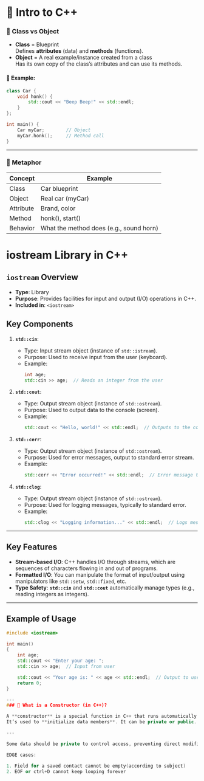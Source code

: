 
# 📘 Intro to C++

### 🔹 Class vs Object

- **Class** = Blueprint  
  Defines **attributes** (data) and **methods** (functions).
- **Object** = A real example/instance created from a class  
  Has its own copy of the class’s attributes and can use its methods.

#### 🔧 Example:
```cpp
class Car {
    void honk() {
        std::cout << "Beep Beep!" << std::endl;
    }
};

int main() {
    Car myCar;        // Object
    myCar.honk();     // Method call
}
```

---

### 🔹 Metaphor
| Concept    | Example           |
|------------|-------------------|
| Class      | Car blueprint     |
| Object     | Real car (myCar)  |
| Attribute  | Brand, color      |
| Method     | honk(), start()   |
| Behavior   | What the method does (e.g., sound horn) |


# iostream Library in C++

## **`iostream`** Overview
- **Type**: Library
- **Purpose**: Provides facilities for input and output (I/O) operations in C++.
- **Included in**: `<iostream>`
  
## **Key Components**
1. **`std::cin`**: 
   - Type: Input stream object (instance of `std::istream`).
   - Purpose: Used to receive input from the user (keyboard).
   - Example:
     ```cpp
     int age;
     std::cin >> age;  // Reads an integer from the user
     ```
   
2. **`std::cout`**: 
   - Type: Output stream object (instance of `std::ostream`).
   - Purpose: Used to output data to the console (screen).
   - Example:
     ```cpp
     std::cout << "Hello, world!" << std::endl;  // Outputs to the console
     ```

3. **`std::cerr`**:
   - Type: Output stream object (instance of `std::ostream`).
   - Purpose: Used for error messages, output to standard error stream.
   - Example:
     ```cpp
     std::cerr << "Error occurred!" << std::endl;  // Error message to stderr
     ```

4. **`std::clog`**:
   - Type: Output stream object (instance of `std::ostream`).
   - Purpose: Used for logging messages, typically to standard error.
   - Example:
     ```cpp
     std::clog << "Logging information..." << std::endl;  // Logs message
     ```

---

## **Key Features**
- **Stream-based I/O**: C++ handles I/O through streams, which are sequences of characters flowing in and out of programs.
- **Formatted I/O**: You can manipulate the format of input/output using manipulators like `std::setw`, `std::fixed`, etc.
- **Type Safety**: **`std::cin`** and **`std::cout`** automatically manage types (e.g., reading integers as integers).

---

## **Example of Usage**
```cpp
#include <iostream>

int main() 
{
    int age;
    std::cout << "Enter your age: ";
    std::cin >> age;  // Input from user

    std::cout << "Your age is: " << age << std::endl;  // Output to user
    return 0;
}

---
### 🔧 What is a Constructor (in C++)?

A **constructor** is a special function in C++ that runs automatically when an object is created.  
It’s used to **initialize data members**. It can be private or public. 

---

Some data should be private to control access, preventing direct modifications(setting wrong values) from outside the class.

EDGE cases:

1. Field for a saved contact cannot be empty(according to subject)
2. EOF or ctrl+D cannot keep looping forever